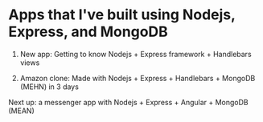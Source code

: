 # Apps that I've built using Nodejs, Express, and MongoDB

1. New app: Getting to know Nodejs + Express framework + Handlebars views

2. Amazon clone: Made with Nodejs + Express + Handlebars + MongoDB (MEHN) in 3 days

Next up: a messenger app with Nodejs + Express + Angular + MongoDB (MEAN)
